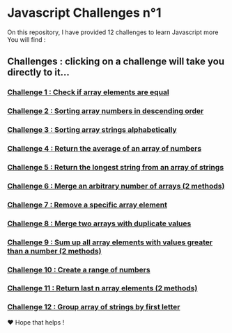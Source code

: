 # Javascript Challenges n°1

On this repository, I have provided 12 challenges to learn Javascript more
You will find : 

## Challenges : clicking on a challenge will take you directly to it...
### [Challenge 1 : Check if array elements are equal](https://github.com/medredakamal/kam-js-challenges/commit/4ee86018de4e643eef4638767d869dcbc30be640)
### [Challenge 2 : Sorting array numbers in descending order](https://github.com/medredakamal/kam-js-challenges/commit/9460314b6bb64497d8a7cbe615635565e61a461c)
### [Challenge 3 : Sorting array strings alphabetically](https://github.com/medredakamal/kam-js-challenges/commit/d2502d9939845a7091fb25c1f047312226ac0816)
### [Challenge 4 : Return the average of an array of numbers](https://github.com/medredakamal/kam-js-challenges/commit/4e128570703eaf6b024035b5a0e0d6b4f410da1b)
### [Challenge 5 : Return the longest string from an array of strings](https://github.com/medredakamal/kam-js-challenges/commit/f8a1bbb5755b0795fbb2dbf76296500197e0fae7)
### [Challenge 6 : Merge an arbitrary number of arrays (2 methods)](https://github.com/medredakamal/kam-js-challenges/commit/897d19c2f3d9bb250510ba61f470f1bde8627863)
### [Challenge 7 : Remove a specific array element](https://github.com/medredakamal/kam-js-challenges/commit/179e819f7586655679eae5b8aad0ec47b9e47977)
### [Challenge 8 : Merge two arrays with duplicate values](https://github.com/medredakamal/kam-js-challenges/commit/758dc735430b142994128f879a08bc5014e5f368)
### [Challenge 9 : Sum up all array elements with values greater than a number (2 methods)](https://github.com/medredakamal/kam-js-challenges/commit/826e06f9932acd430dd8a75cac831956d93ef119) 
### [Challenge 10 : Create a range of numbers](https://github.com/medredakamal/kam-js-challenges/commit/ce1a1af59bc40410aadfaa0b2aed6cce2ad1b0cc)
### [Challenge 11 : Return last n array elements (2 methods)](https://github.com/medredakamal/kam-js-challenges/commit/4d0a7d02b74cd921d5fd9ce38469de23648544b5)
### [Challenge 12 : Group array of strings by first letter](https://github.com/medredakamal/kam-js-challenges/commit/b87a4cff1b7f6a991a77d8846a3812b0614b5d95)

❤️ Hope that helps !
